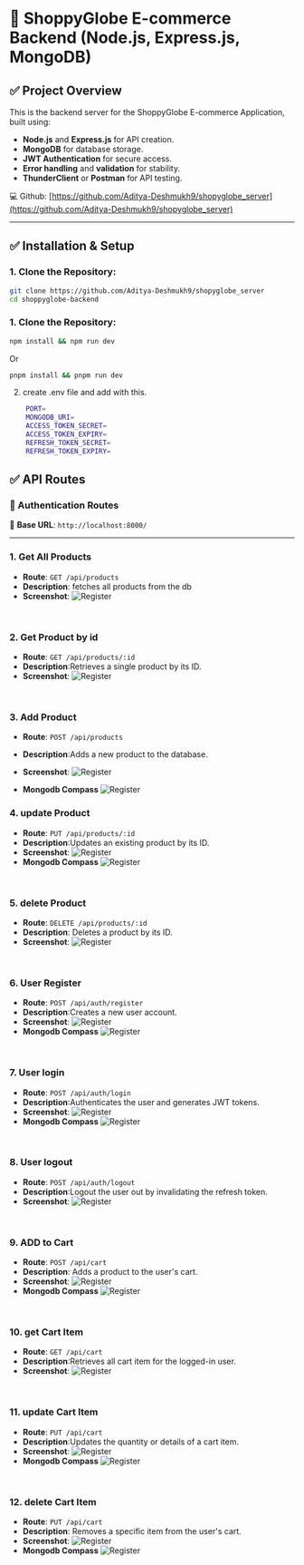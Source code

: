 # 🚀 ShoppyGlobe E-commerce Backend (Node.js, Express.js, MongoDB)

## ✅ Project Overview

This is the backend server for the ShoppyGlobe E-commerce Application, built using:

- **Node.js** and **Express.js** for API creation.
- **MongoDB** for database storage.
- **JWT Authentication** for secure access.
- **Error handling** and **validation** for stability.
- **ThunderClient** or **Postman** for API testing.

💻 Github: [https://github.com/Aditya-Deshmukh9/shopyglobe_server](https://github.com/Aditya-Deshmukh9/shopyglobe_server)

---

## ✅ Installation & Setup

### 1. Clone the Repository:

```bash
git clone https://github.com/Aditya-Deshmukh9/shopyglobe_server
cd shoppyglobe-backend
```

### 1. Clone the Repository:

```bash
npm install && npm run dev
```

Or

```bash
pnpm install && pnpm run dev
```

2. create .env file and add with this.

```bash
    PORT=
    MONGODB_URI=
    ACCESS_TOKEN_SECRET=
    ACCESS_TOKEN_EXPIRY=
    REFRESH_TOKEN_SECRET=
    REFRESH_TOKEN_EXPIRY=
```

## ✅ API Routes

### 🔐 Authentication Routes

📌 **Base URL**: `http://localhost:8000/`

---

### 1. **Get All Products**

- **Route**: `GET /api/products`
- **Description**: fetches all products from the db
- **Screenshot**:
  ![Register](public/getallproducts.png)

<br>

### 2. **Get Product by id**

- **Route**: `GET /api/products/:id`
- **Description**:Retrieves a single product by its ID.
- **Screenshot**:
  ![Register](public/getproductbyid.png)

<br>

### 3. **Add Product**

- **Route**: `POST /api/products`
- **Description**:Adds a new product to the database.
- **Screenshot**:
  ![Register](public/addproduct.png)

- **Mongodb Compass**
  ![Register](public/dbaddproduct.png)
  <br>

### 4. **update Product**

- **Route**: `PUT /api/products/:id`
- **Description**:Updates an existing product by its ID.
- **Screenshot**:
  ![Register](public/updateCart.png)
- **Mongodb Compass**
  ![Register](public/dbupdateProduct.png)

<br>

### 5. **delete Product**

- **Route**: `DELETE /api/products/:id`
- **Description**: Deletes a product by its ID.
- **Screenshot**:
  ![Register](public/deleteProduct.png)

<br>

### 6. **User Register**

- **Route**: `POST /api/auth/register`
- **Description**:Creates a new user account.
- **Screenshot**:
  ![Register](public/registerUser.png)
- **Mongodb Compass**
  ![Register](public/dbregister.png)

<br>

### 7. **User login**

- **Route**: `POST /api/auth/login`
- **Description**:Authenticates the user and generates JWT tokens.
- **Screenshot**:
  ![Register](public/login.png)
- **Mongodb Compass**
  ![Register](public/dblogin.png)

<br>

### 8. **User logout**

- **Route**: `POST /api/auth/logout`
- **Description**:Logout the user out by invalidating the refresh token.
- **Screenshot**:
  ![Register](public/logout.png)

<br>

### 9. **ADD to Cart**

- **Route**: `POST /api/cart`
- **Description**: Adds a product to the user's cart.
- **Screenshot**:
  ![Register](public/addTocart.png)
- **Mongodb Compass**
  ![Register](public/dbaddtocart.png)

<br>

### 10. **get Cart Item**

- **Route**: `GET /api/cart`
- **Description**:Retrieves all cart item for the logged-in user.
- **Screenshot**:
  ![Register](public/getallcartItem.png)

<br>

### 11. **update Cart Item**

- **Route**: `PUT /api/cart`
- **Description**:Updates the quantity or details of a cart item.
- **Screenshot**:
  ![Register](public/updateCart.png)
- **Mongodb Compass**
  ![Register](public/dbupdatecartItem.png)

<br>

### 12. **delete Cart Item**

- **Route**: `PUT /api/cart`
- **Description**: Removes a specific item from the user's cart.
- **Screenshot**:
  ![Register](public/deleteitemCart.png)
- **Mongodb Compass**
  ![Register](public/dbdeleteitemCart.png)

<br>
